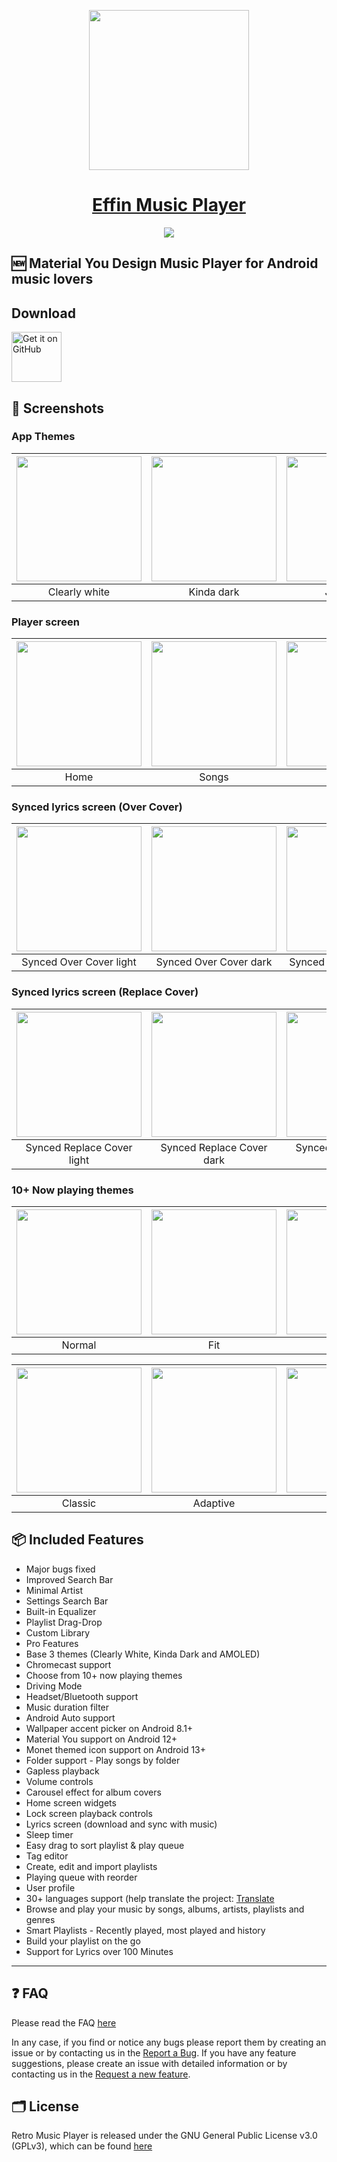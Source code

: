 <p align="center">
  <a href="https://github.com/effinmr/EffinMusic/">
    <img src="app\src\main\ic_launcher.svg" height="256">
    <h1 align="center">Effin Music Player</h1>
  </a>
</p>
<p align="center">
  <a href="https://github.com/effinmr/EffinMusic/" style="text-decoration:none" area-label="Android">
    <img src="https://img.shields.io/badge/Platform-Android-green.svg">
  </a>


</p>


## 🆕 Material You Design Music Player for Android music lovers 

## Download
[<img src="https://raw.githubusercontent.com/effinmr/EffinMusic/refs/heads/main/app/src/main/assets/get-it-on-github.png"
      alt='Get it on GitHub'
      height="80">](https://github.com/effinmr/EffinMusic/releases/latest)

## 📱 Screenshots
### App Themes
| <img src="fastlane/metadata/android/en-US/images/phoneScreenshots/2.jpg" width="200"/> | <img src="fastlane/metadata/android/en-US/images/phoneScreenshots/3.jpg" width="200"/> | <img src="fastlane/metadata/android/en-US/images/phoneScreenshots/4.jpg" width="200"/> |
|:---:|:---:|:---:|
|Clearly white| Kinda dark | Just black|

### Player screen
| <img src="fastlane/metadata/android/en-US/images/phoneScreenshots/2.jpg" width="200"/>| <img src="fastlane/metadata/android/en-US/images/phoneScreenshots/5.jpg" width="200"/>| <img src="fastlane/metadata/android/en-US/images/phoneScreenshots/6.jpg" width="200"/>| <img src="fastlane/metadata/android/en-US/images/phoneScreenshots/7.jpg" width="200"/>| <img src="fastlane/metadata/android/en-US/images/phoneScreenshots/8.jpg" width="200"/>|
|:---:|:---:|:---:|:---:|:---:|
| Home | Songs | Albums | Artists | Settings |

### Synced lyrics screen (Over Cover)
| <img src="screenshots/synced_over_light.jpg" width="200"/>| <img src="screenshots/synced_over_dark.jpg" width="200"/>| <img src="screenshots/synced_over_black.jpg" width="200"/>|
|:---:|:---:|:---:|
| Synced Over Cover light | Synced Over Cover dark | Synced Over Cover black |

### Synced lyrics screen (Replace Cover)
| <img src="screenshots/synced_replace_light.jpg" width="200"/>| <img src="screenshots/synced_replace_dark.jpg" width="200"/>| <img src="screenshots/synced_replace_black.jpg" width="200"/>|
|:---:|:---:|:---:|
| Synced Replace Cover light | Synced Replace Cover dark | Synced Replace Cover black |

### 10+ Now playing themes
| <img src="fastlane/metadata/android/en-US/images/phoneScreenshots/1.jpg" width="200"/>	|<img src="screenshots/fit.jpg" width="200"/>|   <img src="screenshots/flat.jpg" width="200"/>  	|    <img src="screenshots/color.jpg" width="200"/> 	|     <img src="screenshots/material.jpg" width="200"/>	|
|:-----:	|:-----:	|:-----:	|:-----:	|:-----:	|
| Normal 	| Fit 	| Flat 	| Color 	| Material 	|

| <img src="screenshots/classic.jpg" width="200"/>	|<img src="screenshots/adaptive.jpg" width="200"/>|   <img src="screenshots/blur.jpg" width="200"/>  	|    <img src="screenshots/tiny.jpg" width="200"/> 	|     <img src="screenshots/peek.jpg" width="200"/>	|
|:-----:	|:-----:	|:-----:	|:-----:	|:-----:	|
| Classic 	| Adaptive 	| Blur 	| Tiny 	| Peek 	|

## 📦 Included Features
- Major bugs fixed
- Improved Search Bar
- Minimal Artist
- Settings Search Bar
- Built-in Equalizer
- Playlist Drag-Drop
- Custom Library
- Pro Features
-  Base 3 themes (Clearly White, Kinda Dark and AMOLED)
-  Chromecast support
-  Choose from 10+ now playing themes
-  Driving Mode
-  Headset/Bluetooth support
-  Music duration filter
-  Android Auto support
-  Wallpaper accent picker on Android 8.1+
-  Material You support on Android 12+
-  Monet themed icon support on Android 13+
-  Folder support - Play songs by folder
-  Gapless playback
-  Volume controls
-  Carousel effect for album covers
-  Home screen widgets
-  Lock screen playback controls
-  Lyrics screen (download and sync with music)
-  Sleep timer
-  Easy drag to sort playlist & play queue
-  Tag editor
-  Create, edit and import playlists
-  Playing queue with reorder
-  User profile
-  30+ languages support (help translate the project: [Translate](https://github.com/effinmr/EffinMusic/blob/main/CONTRIBUTING.md)
-  Browse and play your music by songs, albums, artists, playlists and
  genres
-  Smart Playlists - Recently played, most played and history
-  Build your playlist on the go
-  Support for Lyrics over 100 Minutes

___


## ❓ FAQ
Please read the FAQ [here](https://github.com/effinmr/EffinMusic/blob/main/FAQ.md)

In any case, if you find or notice any bugs please report them by creating an issue or by contacting us in the [Report a Bug](https://github.com/effinmr/EffinMusic/issues/new?template=bug_report.md).
If you have any feature suggestions, please create an issue with detailed information or by contacting us in the [Request a new feature](https://github.com/effinmr/EffinMusic/issues/new?template=feature_request.md).


## 🗂️ License

Retro Music Player is released under the GNU General Public License v3.0
(GPLv3), which can be found [here](LICENSE.md)

